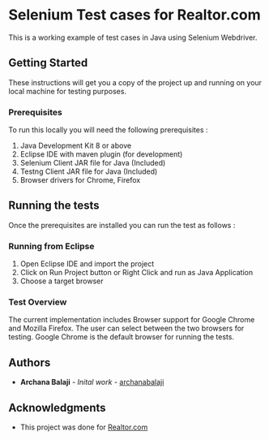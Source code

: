# Selenium Test cases for Realtor.com
This is a working example of test cases in Java using Selenium Webdriver. 
## Getting Started
These instructions will get you a copy of the project up and running on your local machine for testing purposes. 

### Prerequisites
To run this locally you will need the following prerequisites : 
1. Java Development Kit 8 or above
2. Eclipse IDE with maven plugin (for development)
3. Selenium Client JAR file for Java (Included)
4. Testng Client JAR file for Java (Included)
5. Browser drivers for Chrome, Firefox

## Running the tests
Once the prerequisites are installed you can run the test as follows :

### Running from Eclipse
1. Open Eclipse IDE and import the project
2. Click on Run Project button or Right Click and run as Java Application
3. Choose a target browser

### Test Overview
The current implementation includes Browser support for Google Chrome and Mozilla Firefox. The user can select between the two browsers for testing. Google Chrome is the default browser for running the tests.

## Authors
* **Archana Balaji** - *Inital work* - [archanabalaji](https://github.com/archanabalaji09)

## Acknowledgments
* This project was done for [Realtor.com](https://www.realtor.com/)

